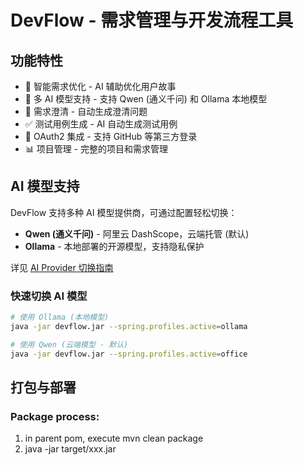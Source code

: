 # DevFlow - 需求管理与开发流程工具

## 功能特性

- 🎯 智能需求优化 - AI 辅助优化用户故事
- 🤖 多 AI 模型支持 - 支持 Qwen (通义千问) 和 Ollama 本地模型
- 📝 需求澄清 - 自动生成澄清问题
- ✅ 测试用例生成 - AI 自动生成测试用例
- 🔐 OAuth2 集成 - 支持 GitHub 等第三方登录
- 📊 项目管理 - 完整的项目和需求管理

## AI 模型支持

DevFlow 支持多种 AI 模型提供商，可通过配置轻松切换：

- **Qwen (通义千问)** - 阿里云 DashScope，云端托管 (默认)
- **Ollama** - 本地部署的开源模型，支持隐私保护

详见 [AI Provider 切换指南](AI_PROVIDER_GUIDE.md)

### 快速切换 AI 模型

```bash
# 使用 Ollama (本地模型)
java -jar devflow.jar --spring.profiles.active=ollama

# 使用 Qwen (云端模型 - 默认)
java -jar devflow.jar --spring.profiles.active=office
```

## 打包与部署

### Package process:
1. in parent pom, execute mvn clean package
2. java -jar target/xxx.jar

